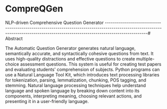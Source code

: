 # CompreQGen
NLP-driven Comprehensive Question Generator
---------------------------------------------------------------------------------------------------------------------------------------------------------------------------------# Abstract


The Automatic Question Generator generates natural language, semantically accurate, and syntactically cohesive questions from text. It uses high-quality distractions and effective questions to create multiple-choice assessment questions. This system is useful for creating test papers and evaluating students' comprehension of subjects. Python programs can use a Natural Language Tool Kit, which introduces text processing libraries for tokenization, parsing, lemmatization, chunking, POS tagging, and stemming. Natural language processing techniques help understand language and spoken language by breaking down content into its components, interpreting meaning, choosing relevant actions, and presenting it in a user-friendly language.
